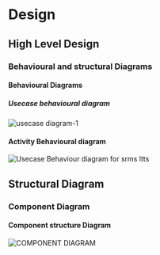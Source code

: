 # Design
## High Level Design

### Behavioural and structural Diagrams

 #### Behavioural Diagrams
 
  ##### Usecase behavioural diagram

![usecase diagram-1](https://user-images.githubusercontent.com/86227942/160700988-6047fd28-bc29-44b3-b90a-ac8b04e9141f.png)


#### Activity Behavioural diagram

![Usecase Behaviour diagram for srms ltts](https://user-images.githubusercontent.com/86227942/160701127-b060e8c7-5efd-430c-aa9d-44b11d34ed8c.png)


## Structural Diagram 

 ### Component Diagram
 
  
  #### Component structure Diagram
  
  
  ![COMPONENT DIAGRAM](https://user-images.githubusercontent.com/86227942/160710410-547908e9-c95f-42fb-a771-35d018891755.png)


  

  
 
